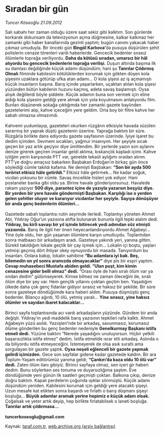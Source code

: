 # Sıradan bir gün

*Tuncer Köseoğlu 21.09.2012*

<div class="yazi">Salı sabahı her zaman olduğu üzere saat sekiz gibi kalktım. Son günlerde korkarak dokunsam da televizyonun açma düğmesine, kalkar kalkmaz her zamanki gibi haber kanallarında gezinti yaptım; bugün canımı yakacak haber çıkmaz umuduyla. Bir önceki gün <strong>Bingöl Karlıova’</strong>da pusuya düşürülen şehit polislerin cenaze törenleri vardı haberlerde. Gencecik bedenler sırasız ölümlerle toprağa veriliyordu. <strong>Daha da kötüsü sıradan, umarsız bir hâl alıyordu bu gencecik bedenlerin toprağa verilişi.</strong> Duşun altında başıma ilk su damlası değdiğinde küçük adamı düşündüm; hani şu <strong>Tanrılar Çıldırmış Olmalı</strong> filminde kabilesini kötülüklerden korumak için gökten düşen kola şişesini uzaklara götürüp ufka atan adamı... O kola şişesi az iş açmamıştı küçük insanların başına. Barış içinde yaşarlarken, uçaktan atılan kola şişesi yüzünden bütün kabilenin huzuru kaçmış, adeta savaş başlamıştı. Oysa alışık değillerdi böyle şiddete. Küçük adamın buna son vermek için eline aldığı kola şişesini geldiği yere atmak için yola koyulmasını anlatıyordu film. Bunları düşünerek sokağa çıktığımda her zamanki gazete bayiinden gazetelerimi alıp, kahve içeceğim yere geldim. Orta boy bir filtre kahve her sabah olmazsa olmazımdı.<br/><br/>Kahvemi yudumlayıp, gazeteleri okurken rüzgârın etkisiyle havada süzülen sararmış bir yaprak düştü gazetenin üzerine. Yaprağa baktım bir süre. Rüzgârla birlikte dans ediyordu gazete sayfasının üzerinde. İyiye işaret bu dedim içimden. Sevmem sıcakları, yağmur insanıyım. Her şeyiyle sıcak geçen bir yaz artık geçiyor diye ümitlendim. Bir yerlerde yazın son aylarını denize girerek geçiren insanlar geldi aklıma, kıskançlık kapladı içimi. Kahve içtiğim yerin karşısında PTT var, genelde tekaüt aylığımı oradan alırım. PTT’ye doğru amaçsız bakarken Başbakan Erdoğan’ın birkaç gün önce söylediği cümle takıldı kafama. Ne demişti Başbakan: <strong>“Son bir ayda 500 terörist etkisiz hâle getirildi.”</strong> Etkisiz hâle getirmek... Ne kadar soğuk, vicdan yoksunu bir cümle. Savaş öncelikle hisleri yok ediyor. Hani postaneler banka gibi oldu ya. Birine havale gönderiyorsunuz. Havalede rakam yazıyor <strong>500 diye, parantez içine de yazıyla yazarsın beşyüz diye. Bir yerden bir yere havale göndermişti Başbakan. Karşılığı ise o yerden gelen şehitler oluyor ve kararıyor vicdanlar her şeyiyle. Sayıya dönüşüyor bir anda genç bedenlerin ölümleri...</strong><br/><br/>Gazetede sabah toplantısı rutin seyrinde ilerledi. Toplantıyı yöneten Ahmet Abi, Yıldıray Oğur’un yazısına atıfta bulunarak bununla ilgili tepki alalım dedi. <strong>Yıldıray, bu kirli savaşı bir yıl içinde bitirecek yedi adımdan söz etmişti yazısında.</strong> Barış ile ilgili her öneri heyecanlandırıyordu Ahmet Ağabeyi... Yine öyle oldu, her gün yaşanan ölümlere karşın umutluydu. Toplantıdan sonra matbaacı bir arkadaşım aradı. Gazeteye yakındı yeri, yanına gittim. Sürekli takıldığım lokale geçtik bir çay içmek için... Lokalin içi boştu, yaşları yetmişi geçmiş dört ihtiyar okey oynuyordu bir masada. Tanıyordum bu insanları. Onlara bakıp, lokalin sahibine <strong>“Bu adamlara iyi bak. Beş, bilemedin on yıl sonra aramızda olmayacaklar”</strong> diye pis bir espri yaptım. <strong>Cevap muhasebeci Mustafa abiden geldi. “Ulan puşt, kim kimin cenazesine gider belli olmaz” dedi.</strong> “Orası öyle de hani sıralı ölüm var ya ondan dedim” gülümseyerek. Kimse bilmez ne zaman öleceğini de, sıralı ölüm diye bir şey var. Hem gençlik yıllarını çoktan geçtim ben. Yaşadığım ülkede daha çok genç fidanlar gidiyor sırasız ve haksız bir şekilde. Bir süre sonra gazeteye döndüğümde kara haberi aldım. Pusuya düşmüştü genç bedenler. Bilanço ağırdı, 10 ölü, yetmiş yaralı... <strong>Yine sırasız, yine haksız ölümler ve sayıdan ibaret kalacaklar...<br/></strong><br/>Birinci sayfa toplantısında acı vardı arkadaşların yüzünde. Gündem bir anda değişti. Yıldıray’ın yedi maddelik barış yazısının tepkileri rafa kalktı. Ahmet Ağabeyin yüzü asıldı. Yazıişleri’nde bir arkadaş, savunmasız, korumasız ölüme gönderilen bu genç bedenler nedeniyle <strong>Genelkurmay Başkanı istifa etmeli dedi.</strong> Yüzüne baktım “Nerede yaşadığını unutuyorsun. Hiçbir yetkili başarısızlıkta istifa etmez” dedim. İstifa etmelide ısrar etti arkadaş. Aslında o da biliyordu istifa etmeyeceğini. İstemeyerek de olsa asık suratlı ama sorgulayan bir gazete yaptık. <strong>Oysa neşeli eğlenceli bir gazete yapmak gelirdi içimizden.</strong> Gece son sayfalar gidene kadar gazetede kaldım. Bir ara Toplum-Yaşam editörümüz yanıma geldi; <strong>“Çankırı’da kaza oldu 10 ölü var” dedi.</strong> Zaten ölüm ilanı gibiyiz. Birinci sayfaya olmaz, sen içeri gir haberi dedim. Bunu söylerken ses tonuma ve duyarsızlığıma şaştım. Eve döndüğümde yeni günün ilk saatleri geçmişti çoktan. Balkona çıkıp, denize doğru baktım. Kapalı perdelerin çoğunda ışıklar sönmüştü. Küçük adamı düşündüm yeniden. Kabilesini korumak için geldiği yere atacaktı şişeyi. Uzun mesafe kat etikten sonra başardı ve fırlattı o barış düşmanı şişeyi boşluğa... <strong>Büyük adamlar aramak yerine hepimiz o küçük adam olsak.</strong> Çoğalsak ve yeter artık deyip, hep birlikte fırlatabilsek o laneti boşluğa. <strong>Tanrılar artık çıldırmasa...<br/><br/></strong><strong>tuncerkoseoglu@gmail.com</strong><br/>
</div>

Kaynak: [taraf.com.tr](http://www.taraf.com.tr:80/tuncer-koseoglu/makale-siradan-bir-gun.htm), [web.archive.org (arşiv bağlantısı)](http://web.archive.org/web/20120922092213/http://www.taraf.com.tr:80/tuncer-koseoglu/makale-siradan-bir-gun.htm)
